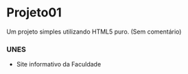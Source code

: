 # Projeto01 

Um projeto simples utilizando HTML5 puro. (Sem comentário)

### UNES 

* Site informativo da Faculdade 

